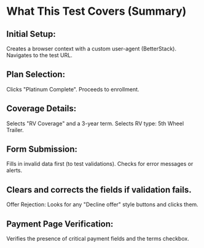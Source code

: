 # What This Test Covers (Summary)
## Initial Setup:
  Creates a browser context with a custom user-agent (BetterStack).
  Navigates to the test URL.

## Plan Selection:
  Clicks "Platinum Complete".
  Proceeds to enrollment.

## Coverage Details:
  Selects "RV Coverage" and a 3-year term.
  Selects RV type: 5th Wheel Trailer.

## Form Submission:
  Fills in invalid data first (to test validations).
  Checks for error messages or alerts.

## Clears and corrects the fields if validation fails.
  Offer Rejection:
  Looks for any "Decline offer" style buttons and clicks them.

## Payment Page Verification:
Verifies the presence of critical payment fields and the terms checkbox.
